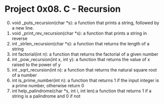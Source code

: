 # Project 0x08. C - Recursion

0. void _puts_recursion(char *s): a function that prints a string, followed by a new line.
1. void _print_rev_recursion(char *s): a function that prints a string in reverse
2. int _strlen_recursion(char *s): a function that returns the length of a string
3. int factorial(int n):  a function that returns the factorial of a given number
4. int _pow_recursion(int x, int y):  a function that returns the value of x raised to the power of y
5. int _sqrt_recursion(int n): a function that returns the natural square root of a number
6. int is_prime_number(int n): a function that returns 1 if the input integer is a prime number, otherwise return 0
7. int help_palindrome(char *s, int i, int len):a function that returns 1 if a string is a palindrome and 0 if not
